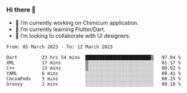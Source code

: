 ### Hi there 👋

<!--
**devcat37/devcat37** is a ✨ _special_ ✨ repository because its `README.md` (this file) appears on your GitHub profile.-->


- 🔭 I’m currently working on Chimicum application.
- 🌱 I’m currently learning Flutter/Dart.
- 👯 I’m looking to collaborate with UI designers.
<!-- - 🤔 I’m looking for help with ... -->

<!--START_SECTION:waka-->

```text
From: 05 March 2023 - To: 12 March 2023

Dart         23 hrs 54 mins  ████████████████████████▒   97.04 %
XML          17 mins         ▒░░░░░░░░░░░░░░░░░░░░░░░░   01.17 %
C++          13 mins         ▒░░░░░░░░░░░░░░░░░░░░░░░░   00.92 %
YAML         6 mins          ░░░░░░░░░░░░░░░░░░░░░░░░░   00.41 %
CocoaPods    3 mins          ░░░░░░░░░░░░░░░░░░░░░░░░░   00.25 %
Groovy       2 mins          ░░░░░░░░░░░░░░░░░░░░░░░░░   00.18 %
```

<!--END_SECTION:waka-->

